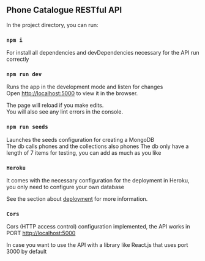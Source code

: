 ## Phone Catalogue RESTful API

In the project directory, you can run:

### `npm i`

For install all dependencies and devDependencies necessary for the API run correctly

### `npm run dev`

Runs the app in the development mode and listen for changes<br />
Open [http://localhost:5000](http://localhost:5000) to view it in the browser.

The page will reload if you make edits.<br />
You will also see any lint errors in the console.

### `npm run seeds` 

Launches the seeds configuration for creating a MongoDB <br />
The db calls phones and the collections also phones
The db only have a length of 7 items for testing, you can add as much as you like

### `Heroku`

It comes with the necessary configuration for the deployment in Heroku, you only need to configure your own database

See the section about [deployment](https://devcenter.heroku.com/articles/git) for more information.

### `Cors`

Cors (HTTP access control) configuration implemented, the API works in PORT [http://localhost:5000](http://localhost:5000)

In case you want to use the API with a library like React.js that uses port 3000 by default
